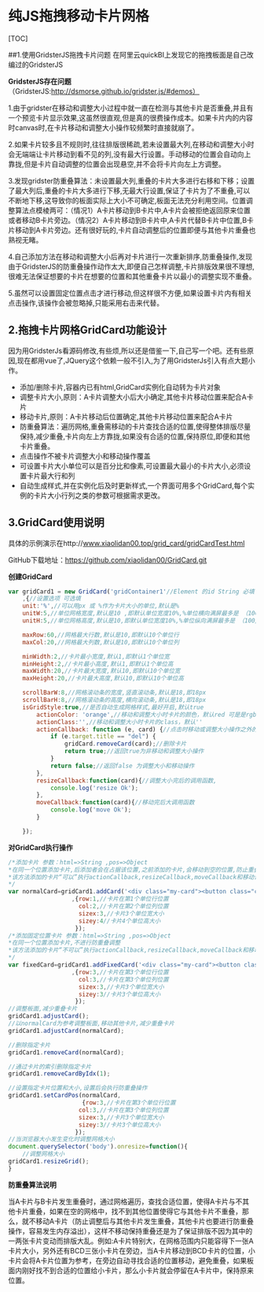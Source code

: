# 纯JS拖拽移动卡片网格

[TOC]

##1.使用GridsterJS拖拽卡片问题
在阿里云quickBI上发现它的拖拽板面是自己改编过的GridsterJS

**GridsterJS存在问题**（GridsterJS:http://dsmorse.github.io/gridster.js/#demos）

1.由于gridster在移动和调整大小过程中就一直在检测与其他卡片是否重叠,并且有一个预览卡片显示效果,这虽然很直观,但是真的很费操作成本。如果卡片内的内容时canvas时,在卡片移动和调整大小操作较频繁时直接就崩了。

2.如果卡片较多且不规则时,往往排版很稀疏,若未设置最大列,在移动和调整大小时会无端端让卡片移动到看不见的列,没有最大行设置。手动移动的位置会自动向上靠拢,但是卡片自动调整的位置会出现悬空,并不会将卡片向左上方调整。

3.发现gridster防重叠算法：未设置最大列,重叠的卡片大多进行右移和下移；设置了最大列后,重叠的卡片大多进行下移,无最大行设置,保证了卡片为了不重叠,可以不断地下移,这导致你的板面实际上大小不可确定,板面无法充分利用空间。位置调整算法点模棱两可：（情况1）A卡片移动到B卡片中,A卡片会被拒绝返回原来位置或者移动B卡片旁边。（情况2）A卡片移动到B卡片中,A卡片代替B卡片中位置,B卡片移动到A卡片旁边。还有很好玩的,卡片自动调整后的位置即便与其他卡片重叠也熟视无睹。

4.自己添加方法在移动和调整大小后再对卡片进行一次重新排序,防重叠操作,发现由于GridsterJS的防重叠操作动作太大,即便自己怎样调整,卡片排版效果很不理想,很难无法保证想要的卡片在想要的位置和其他重叠卡片以最小的调整实现不重叠。

5.虽然可以设置固定位置点击才进行移动,但这样很不方便,如果设置卡片内有相关点击操作,该操作会被忽略掉,只能采用右击来代替。



## 2.拖拽卡片网格GridCard功能设计

因为用GridsterJs看源码修改,有些烦,所以还是借鉴一下,自己写一个吧。还有些原因,现在都用vue了,JQuery这个依赖一般不引入,为了用GridsterJs引入有点大题小作。

- 添加/删除卡片,容器内已有html,GridCard实例化自动转为卡片对象
- 调整卡片大小,原则：A卡片调整大小后大小确定,其他卡片移动位置来配合A卡片
- 移动卡片,原则：A卡片移动后位置确定,其他卡片移动位置来配合A卡片
- 防重叠算法：遍历网格,重叠需移动的卡片查找合适的位置,使得整体排版尽量保持,减少重叠,卡片向左上方靠拢,如果没有合适的位置,保持原位,即便和其他卡片重叠。
- 点击操作不被卡片调整大小和移动操作覆盖
- 可设置卡片大小单位可以是百分比和像素,可设置最大最小的卡片大小,必须设置卡片最大行和列
- 自动生成样式,并在实例化后及时更新样式,一个界面可用多个GridCard,每个实例的卡片大小行列之类的参数可根据需求更改。

## 3.GridCard使用说明

具体的示例演示在http://www.xiaolidan00.top/grid_card/gridCardTest.html

GitHub下载地址：https://github.com/xiaolidan00/GridCard.git

**创建GridCard**
```js
var gridCard1 = new GridCard('gridContainer1'//Element 的id String 必填
	,{//设置选项 可选填		
	unit:'%',//可以用px 或 %作为卡片大小的单位,默认是%
	unitW:5,//单位网格宽度,默认是10 ,即默认单位宽度10%,%单位横向满屏最多是 （100/unitW）个单位宽,px单位横向满屏最多是（父容器宽/unitW）个单位宽
	unitH:5,//单位网格高度,默认是10,即默认单位宽度10%,%单位纵向满屏最多是 （100/unitW）个单位高,px单位纵向满屏最多是（父容器宽/unitH）个单位高

	maxRow:60,//网格最大行数,默认是10,即默认10个单位行
	maxCol:20,//网格最大列数,默认是10,即默认10个单位列

	minWidth:2,//卡片最小宽度,默认1,即默认1个单位宽
	minHeight:2,//卡片最小高度,默认1,即默认1个单位高
	maxWidth:20,//卡片最大宽度,默认10,即默认10个单位宽
	maxHeight:20,//卡片最大高度,默认10,即默认10个单位高

	scrollBarW:8,//网格滚动条的宽度,竖直滚动条,默认是18,即18px
	scrollBarH:8,//网格滚动条的高度,横向滚动条,默认是18,即18px
	isGridStyle:true,//是否自动生成网格样式,最好开启,默认true
		actionColor: 'orange',//移动和调整大小时卡片的颜色，默认red 可是是rgb,rgba,Hex,浏览器颜色值
    	actionClass:'',//移动和调整大小时卡片的class，默认''
		actionCallback: function (e, card) {//点击时移动或调整大小操作之外的动作 e为点击mouseEvent, card选中的卡片
			if (e.target.title == "del") {
				gridCard.removeCard(card);//删除卡片
				return true;//返回true为非移动和调整大小操作
			}
			return false;//返回false 为调整大小和移动操作
		},
		resizeCallback:function(card){//调整大小完后的调用函数,
			console.log('resize Ok');
		},
		moveCallback:function(card){//移动完后大调用函数
			console.log('move Ok');
		}

	});
```

**对GridCard执行操作**

```js
/*添加卡片 参数：html=>String ,pos=>Object 
*在同一个位置添加卡片,后添加者会在占据该位置,之前添加的卡片,会移动到空的位置,防止重叠
*该方法添加的卡片“可以”执行actionCallback,resizeCallback,moveCallback和移动调整大小操作
*/
var normalCard=gridCard1.addCard('<div class="my-card"><button class="circle-btn red" style="position:absolute;right:0;top:0;" title="del">删除</button>First</div>'//html字符串
                  ,{row:1,//卡片在第1个单位行位置
                    col:2,//卡片在第2个单位列位置 
                    sizex:3,//卡片3个单位宽大小 
                    sizey:4//卡片4个单位高大小
                   });
/*添加固定位置卡片 参数：html=>String ,pos=>Object 
*在同一个位置添加卡片,不进行防重叠调整
*该方法添加的卡片“不可以”执行actionCallback,resizeCallback,moveCallback和移动调整大小操作
*/
var fixedCard=gridCard1.addFixedCard('<div class="my-card"><button class="circle-btn red" style="position:absolute;right:0;top:0;" title="del">删除</button>Fixed</div>'//html字符串
                  ,{row:3,//卡片在第3个单位行位置
                    col:3,//卡片在第3个单位列位置 
                    sizex:3,//卡片3个单位宽大小 
                    sizey:3//卡片3个单位高大小
				   });
//调整板面,减少重叠卡片
gridCard1.adjustCard();
//以normalCard为参考调整板面,移动其他卡片,减少重叠卡片
gridCard1.adjustCard(normalCard);

//删除指定卡片
gridCard1.removeCard(normalCard);

//通过卡片的索引删除指定卡片
gridCard1.removeCardByIdx(1);

//设置指定卡片位置和大小,设置后会执行防重叠操作
gridCard1.setCardPos(normalCard,
                     {row:3,//卡片在第3个单位行位置
                    col:3,//卡片在第3个单位列位置 
                    sizex:3,//卡片3个单位宽大小 
                    sizey:3//卡片3个单位高大小
				   });
//当浏览器大小发生变化时调整网格大小
document.querySelector('body').onresize=function(){
    //调整网格大小
gridCard1.resizeGrid();
}

```

**防重叠算法说明**

当A卡片与B卡片发生重叠时，通过网格遍历，查找合适位置，使得A卡片与不其他卡片重叠，如果在空的网格中，找不到其他位置使得它与其他卡片不重叠，那么，就不移动A卡片（防止调整后与其他卡片发生重叠，其他卡片也要进行防重叠操作，容易发生内存溢出），这样不移动保持重叠还是为了保证排版不因为其中的一两张卡片变动而排版大乱。例如:A卡片特别大，在网格范围内只能容得下一张A卡片大小，另外还有BCD三张小卡片在旁边，当A卡片移动到BCD卡片的位置，小卡片会将A卡片位置为参考，在旁边自动寻找合适的位置移动，避免重叠，如果板面内刚好找不到合适的位置给小卡片，那么小卡片就会停留在A卡片中，保持原来位置。





